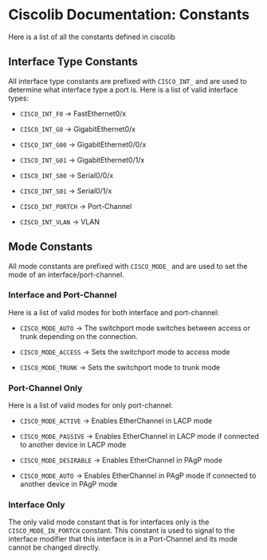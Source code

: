 # Ciscolib Documentation: Constants

Here is a list of all the constants defined in ciscolib

## Interface Type Constants

All interface type constants are prefixed with `CISCO_INT_` and are used to
determine what interface type a port is. Here is a list of valid interface
types:

- `CISCO_INT_F0` -> FastEthernet0/x

- `CISCO_INT_G0` -> GigabitEthernet0/x

- `CISCO_INT_G00` -> GigabitEthernet0/0/x

- `CISCO_INT_G01` -> GigabitEthernet0/1/x

- `CISCO_INT_S00` -> Serial0/0/x

- `CISCO_INT_S01` -> Serial0/1/x

- `CISCO_INT_PORTCH` -> Port-Channel

- `CISCO_INT_VLAN` -> VLAN

## Mode Constants

All mode constants are prefixed with `CISCO_MODE_` and are used to set the
mode of an interface/port-channel.

### Interface and Port-Channel

Here is a list of valid modes for both interface and port-channel:

- `CISCO_MODE_AUTO` -> The switchport mode switches between access or trunk
depending on the connection.

- `CISCO_MODE_ACCESS` -> Sets the switchport mode to access mode

- `CISCO_MODE_TRUNK` -> Sets the switchport mode to trunk mode

### Port-Channel Only

Here is a list of valid modes for only port-channel:

- `CISCO_MODE_ACTIVE` -> Enables EtherChannel in LACP mode

- `CISCO_MODE_PASSIVE` -> Enables EtherChannel in LACP mode if connected to
another device in LACP mode

- `CISCO_MODE_DESIRABLE` -> Enables EtherChannel in PAgP mode

- `CISCO_MODE_AUTO` -> Enables EtherChannel in PAgP mode if connected to
another device in PAgP mode

### Interface Only

The only valid mode constant that is for interfaces only is the
`CISCO_MODE_IN_PORTCH` constant. This constant is used to signal to the
interface modifier that this interface is in a Port-Channel and its mode cannot
be changed directly.
